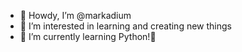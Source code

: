 - 🤠 Howdy, I’m @markadium
- 👀 I’m interested in learning and creating new things
- 🌱 I’m currently learning Python!🐍

<!---
markadium/markadium is a ✨ special ✨ repository because its `README.md` (this file) appears on your GitHub profile.
You can click the Preview link to take a look at your changes.
--->
